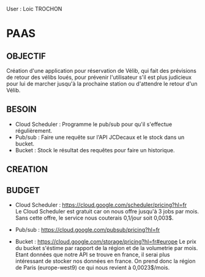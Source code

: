 User : Loic TROCHON
# PAAS

## OBJECTIF
Création d'une application pour réservation de Vélib, qui fait des prévisions de retour des vélibs loués, pour prévenir l'utilisateur s'il est plus judicieux pour lui de marcher jusqu'à la prochaine station ou d'attendre le retour d'un Vélib.

## BESOIN
- Cloud Scheduler :      Programme le pub/sub pour qu'il s'effectue régulièrement.
- Pub/sub :              Faire une requête sur l'API JCDecaux et le stock dans un bucket.
- Bucket :               Stock le résultat des requêtes pour faire un historique.
  
## CREATION

## BUDGET
- Cloud Scheduler : https://cloud.google.com/scheduler/pricing?hl=fr  
Le Cloud Scheduler est gratuit car on nous offre jusqu'à 3 jobs par mois. Sans cette offre, le service nous couterais 0,1/jour soit 0,003$.

- Pub/sub : https://cloud.google.com/pubsub/pricing?hl=fr


- Bucket : https://cloud.google.com/storage/pricing?hl=fr#europe
Le prix du bucket s'éstime par rapport de la région et de la volumetrie par mois. Etant données que notre API se trouve en france, il serai plus intéressant de stocker nos données en france. On prend donc la région de Paris (europe-west9) ce qui nous revient à 0,0023$/mois.
  
